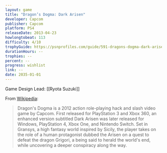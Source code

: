 ```yaml
---
layout: game
title: "Dragon’s Dogma: Dark Arisen"
developer: Capcom
publisher: Capcom
platform: PS4
releaseDate: 2013-04-23
howlongtobeat: 113
difficulty: 4/10
trophyGuide: https://psnprofiles.com/guide/591-dragons-dogma-dark-arisen-trophy-guide
durationHours: --
trophies: --
percent: --
progress: wishlist
link: --
date: 2035-01-01
---
```


Game Design Lead: [[Ryota Suzuki]]

From [Wikipedia](https://en.wikipedia.org/wiki/Dragon%27s_Dogma):

> Dragon's Dogma is a 2012 action role-playing hack and slash video game by Capcom. First released for PlayStation 3 and Xbox 360, an enhanced version subtitled Dark Arisen was later released for Windows, PlayStation 4, Xbox One, and Nintendo Switch. Set in Gransys, a high fantasy world inspired by Sicily, the player takes on the role of a human protagonist dubbed the Arisen on a quest to defeat the dragon Grigori, a being said to herald the world's end, while uncovering a deeper conspiracy along the way.
